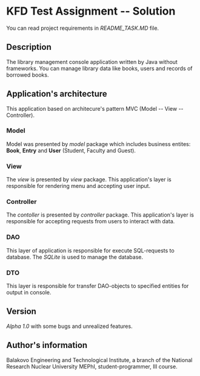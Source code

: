 ﻿# KFD Test Assignment -- Solution
You can read project requirements in *README_TASK.MD* file.
## Description
The library management console application written by Java without frameworks. 
You can manage library data like books, users and records of borrowed books.
## Application's architecture
This application based on architecure's pattern MVC (Model -- View -- Controller).
### Model
Model was presented by *model* package which includes business entites: **Book**, **Entry** and **User** (Student, Faculty and Guest).
### View
The *view* is presented by *view* package. This application's layer is responsible for rendering menu and accepting user input.
### Controller
The *contoller* is presented by *controller* package. This application's layer is responsible for accepting requests from users to interact with data.
### DAO
This layer of application is responsible for execute SQL-requests to database.
The *SQLite* is used to manage the database. 
### DTO
This layer is responsible for transfer DAO-objects to specified entities for output in console.
## Version
*Alpha 1.0* with some bugs and unrealized features.
## Author's information
Balakovo Engineering and Technological Institute, a branch of the National Research Nuclear University MEPhI, student-programmer, III course.
 
 

